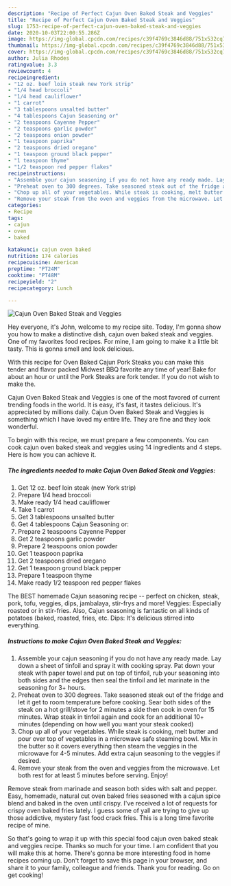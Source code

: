 ```yaml
---
description: "Recipe of Perfect Cajun Oven Baked Steak and Veggies"
title: "Recipe of Perfect Cajun Oven Baked Steak and Veggies"
slug: 1753-recipe-of-perfect-cajun-oven-baked-steak-and-veggies
date: 2020-10-03T22:00:55.286Z
image: https://img-global.cpcdn.com/recipes/c39f4769c3846d88/751x532cq70/cajun-oven-baked-steak-and-veggies-recipe-main-photo.jpg
thumbnail: https://img-global.cpcdn.com/recipes/c39f4769c3846d88/751x532cq70/cajun-oven-baked-steak-and-veggies-recipe-main-photo.jpg
cover: https://img-global.cpcdn.com/recipes/c39f4769c3846d88/751x532cq70/cajun-oven-baked-steak-and-veggies-recipe-main-photo.jpg
author: Julia Rhodes
ratingvalue: 3.3
reviewcount: 4
recipeingredient:
- "12 oz. beef loin steak new York strip"
- "1/4 head broccoli"
- "1/4 head cauliflower"
- "1 carrot"
- "3 tablespoons unsalted butter"
- "4 tablespoons Cajun Seasoning or"
- "2 teaspoons Cayenne Pepper"
- "2 teaspoons garlic powder"
- "2 teaspoons onion powder"
- "1 teaspoon paprika"
- "2 teaspoons dried oregano"
- "1 teaspoon ground black pepper"
- "1 teaspoon thyme"
- "1/2 teaspoon red pepper flakes"
recipeinstructions:
- "Assemble your cajun seasoning if you do not have any ready made. Lay down a sheet of tinfoil and spray it with cooking spray. Pat down your steak with paper towel and put on top of tinfoil, rub your seasoning into both sides and the edges then seal the tinfoil and let marinate in the seasoning for 3+ hours."
- "Preheat oven to 300 degrees. Take seasoned steak out of the fridge and let it get to room temperature before cooking. Sear both sides of the steak on a hot grill/stove for 2 minutes a side then cook in oven for 15 minutes. Wrap steak in tinfoil again and cook for an additional 10+ minutes (depending on how well you want your steak cooked)"
- "Chop up all of your vegetables. While steak is cooking, melt butter and pour over top of vegetables in a microwave safe steaming bowl. Mix in the butter so it covers everything then steam the veggies in the microwave for 4-5 minutes. Add extra cajun seasoning to the veggies if desired."
- "Remove your steak from the oven and veggies from the microwave. Let both rest for at least 5 minutes before serving. Enjoy!"
categories:
- Recipe
tags:
- cajun
- oven
- baked

katakunci: cajun oven baked 
nutrition: 174 calories
recipecuisine: American
preptime: "PT24M"
cooktime: "PT48M"
recipeyield: "2"
recipecategory: Lunch

---
```



![Cajun Oven Baked Steak and Veggies](https://img-global.cpcdn.com/recipes/c39f4769c3846d88/751x532cq70/cajun-oven-baked-steak-and-veggies-recipe-main-photo.jpg)

Hey everyone, it's John, welcome to my recipe site. Today, I'm gonna show you how to make a distinctive dish, cajun oven baked steak and veggies. One of my favorites food recipes. For mine, I am going to make it a little bit tasty. This is gonna smell and look delicious.

With this recipe for Oven Baked Cajun Pork Steaks you can make this tender and flavor packed Midwest BBQ favorite any time of year! Bake for about an hour or until the Pork Steaks are fork tender. If you do not wish to make the.

Cajun Oven Baked Steak and Veggies is one of the most favored of current trending foods in the world. It is easy, it's fast, it tastes delicious. It's appreciated by millions daily. Cajun Oven Baked Steak and Veggies is something which I have loved my entire life. They are fine and they look wonderful.


To begin with this recipe, we must prepare a few components. You can cook cajun oven baked steak and veggies using 14 ingredients and 4 steps. Here is how you can achieve it.

<!--inarticleads1-->

##### The ingredients needed to make Cajun Oven Baked Steak and Veggies:

1. Get 12 oz. beef loin steak (new York strip)
1. Prepare 1/4 head broccoli
1. Make ready 1/4 head cauliflower
1. Take 1 carrot
1. Get 3 tablespoons unsalted butter
1. Get 4 tablespoons Cajun Seasoning or:
1. Prepare 2 teaspoons Cayenne Pepper
1. Get 2 teaspoons garlic powder
1. Prepare 2 teaspoons onion powder
1. Get 1 teaspoon paprika
1. Get 2 teaspoons dried oregano
1. Get 1 teaspoon ground black pepper
1. Prepare 1 teaspoon thyme
1. Make ready 1/2 teaspoon red pepper flakes


The BEST homemade Cajun seasoning recipe -- perfect on chicken, steak, pork, tofu, veggies, dips, jambalaya, stir-frys and more! Veggies: Especially roasted or in stir-fries. Also, Cajun seasoning is fantastic on all kinds of potatoes (baked, roasted, fries, etc. Dips: It&#39;s delicious stirred into everything. 

<!--inarticleads2-->

##### Instructions to make Cajun Oven Baked Steak and Veggies:

1. Assemble your cajun seasoning if you do not have any ready made. Lay down a sheet of tinfoil and spray it with cooking spray. Pat down your steak with paper towel and put on top of tinfoil, rub your seasoning into both sides and the edges then seal the tinfoil and let marinate in the seasoning for 3+ hours.
1. Preheat oven to 300 degrees. Take seasoned steak out of the fridge and let it get to room temperature before cooking. Sear both sides of the steak on a hot grill/stove for 2 minutes a side then cook in oven for 15 minutes. Wrap steak in tinfoil again and cook for an additional 10+ minutes (depending on how well you want your steak cooked)
1. Chop up all of your vegetables. While steak is cooking, melt butter and pour over top of vegetables in a microwave safe steaming bowl. Mix in the butter so it covers everything then steam the veggies in the microwave for 4-5 minutes. Add extra cajun seasoning to the veggies if desired.
1. Remove your steak from the oven and veggies from the microwave. Let both rest for at least 5 minutes before serving. Enjoy!


Remove steak from marinade and season both sides with salt and pepper. Easy, homemade, natural cut oven baked fries seasoned with a cajun spice blend and baked in the oven until crispy. I&#39;ve received a lot of requests for crispy oven baked fries lately. I guess some of yall are trying to give up those addictive, mystery fast food crack fries. This is a long time favorite recipe of mine. 

So that's going to wrap it up with this special food cajun oven baked steak and veggies recipe. Thanks so much for your time. I am confident that you will make this at home. There's gonna be more interesting food in home recipes coming up. Don't forget to save this page in your browser, and share it to your family, colleague and friends. Thank you for reading. Go on get cooking!
